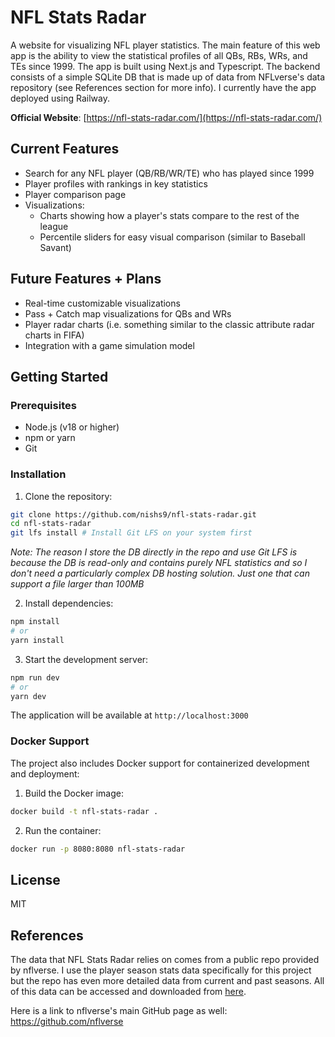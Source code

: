 # NFL Stats Radar

A website for visualizing NFL player statistics. The main feature of this web app is the ability to view the statistical profiles of all QBs, RBs, WRs, and TEs since 1999. The app is built using Next.js and Typescript. The backend consists of a simple SQLite DB that is made up of data from NFLverse's data repository (see References section for more info). I currently have the app deployed using Railway.

**Official Website**: [https://nfl-stats-radar.com/](https://nfl-stats-radar.com/)

## Current Features
- Search for any NFL player (QB/RB/WR/TE) who has played since 1999
- Player profiles with rankings in key statistics
- Player comparison page
- Visualizations:
  - Charts showing how a player's stats compare to the rest of the league
  - Percentile sliders for easy visual comparison (similar to Baseball Savant)

## Future Features + Plans
- Real-time customizable visualizations
- Pass + Catch map visualizations for QBs and WRs
- Player radar charts (i.e. something similar to the classic attribute radar charts in FIFA)
- Integration with a game simulation model

## Getting Started

### Prerequisites
- Node.js (v18 or higher)
- npm or yarn
- Git

### Installation

1. Clone the repository:
```bash
git clone https://github.com/nishs9/nfl-stats-radar.git
cd nfl-stats-radar
git lfs install # Install Git LFS on your system first
```
*Note: The reason I store the DB directly in the repo and use Git LFS is because the DB is read-only and contains purely NFL statistics and so I don't need a particularly complex DB hosting solution. Just one that can support a file larger than 100MB* 


2. Install dependencies:
```bash
npm install
# or
yarn install
```

3. Start the development server:
```bash
npm run dev
# or
yarn dev
```

The application will be available at `http://localhost:3000`

### Docker Support

The project also includes Docker support for containerized development and deployment:

1. Build the Docker image:
```bash
docker build -t nfl-stats-radar .
```

2. Run the container:
```bash
docker run -p 8080:8080 nfl-stats-radar
```

## License

MIT

## References
The data that NFL Stats Radar relies on comes from a public repo provided by nflverse. I use the player season stats data specifically for this project but the repo has even more detailed data from current and past seasons. All of this data can be accessed and downloaded from [here](https://github.com/nflverse/nflverse-data/releases).

Here is a link to nflverse's main GitHub page as well: https://github.com/nflverse
